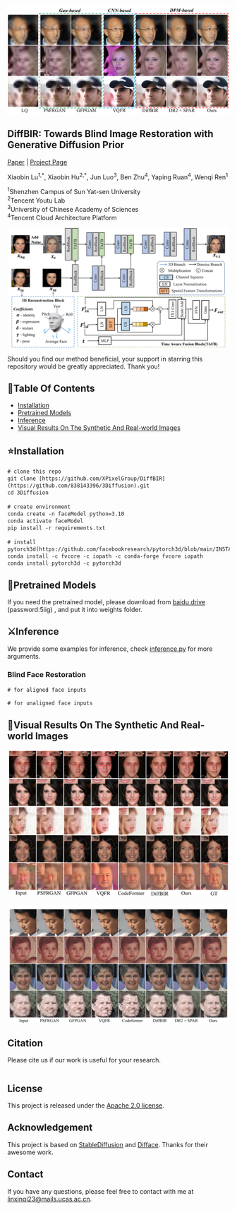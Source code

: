 <p align="center">
    <img src="assets/pic3.png">
</p>

## DiffBIR: Towards Blind Image Restoration with Generative Diffusion Prior

[Paper](xxx) | [Project Page](xxx)


Xiaobin Lu<sup>1,\*</sup>, Xiaobin Hu<sup>2,\*</sup>, Jun Luo<sup>3</sup>, Ben Zhu<sup>4</sup>, Yaping Ruan<sup>4</sup>, Wenqi Ren<sup>1</sup>

<sup>1</sup>Shenzhen Campus of Sun Yat-sen University<br><sup>2</sup>Tencent Youtu Lab<br><sup>3</sup>University of Chinese Academy of Sciences<br><sup>4</sup>Tencent Cloud Architecture Platform<br>


<p align="center">
    <img src="assets/pic1.png">
</p>

Should you find our method beneficial, your support in starring this repository would be greatly appreciated. Thank you!

## :book:Table Of Contents

- [Installation](#installation)
- [Pretrained Models](#pretrained_models)
- [Inference](#inference)
- [Visual Results On The Synthetic And Real-world Images](#visual_results)

## <a name="installation"></a>:star:Installation
```shell
# clone this repo
git clone [https://github.com/XPixelGroup/DiffBIR](https://github.com/838143396/3Diffusion).git
cd 3Diffusion

# create environment
conda create -n faceModel python=3.10
conda activate faceModel
pip install -r requirements.txt

# install pytorch3d(https://github.com/facebookresearch/pytorch3d/blob/main/INSTALL.md)
conda install -c fvcore -c iopath -c conda-forge fvcore iopath
conda install pytorch3d -c pytorch3d

```

## <a name="pretrained_models"></a>:dna:Pretrained Models
If you need the pretrained model, please download from [baidu drive](https://pan.baidu.com/s/1kNfl7gkTcRrZWaLgFIcIDw) (password:5iig) , and put it into weights folder. 


## <a name="inference"></a>:crossed_swords:Inference
We provide some examples for inference, check [inference.py](inference.py) for more arguments.
### Blind Face Restoration
<a name="inference_fr"></a>

```shell
# for aligned face inputs

```

```shell
# for unaligned face inputs

```

## <a name="visual_results"></a>:eyes:Visual Results On The Synthetic And Real-world Images

<p align="center">
    <img src="assets/pic2.png">
</p>

<p align="center">
    <img src="assets/pic4.png">
</p>

## Citation

Please cite us if our work is useful for your research.

```

```

## License

This project is released under the [Apache 2.0 license](LICENSE).

## Acknowledgement

This project is based on [StableDiffusion](https://github.com/Stability-AI/StableDiffusion) and [Difface](https://github.com/zsyOAOA/DifFace). Thanks for their awesome work.

## Contact

If you have any questions, please feel free to contact with me at linxinqi23@mails.ucas.ac.cn.
